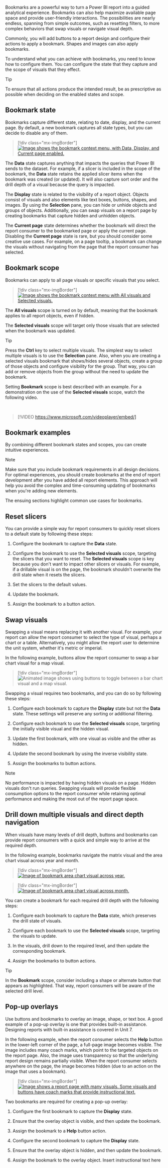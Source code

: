 Bookmarks are a powerful way to turn a Power BI report into a guided analytical experience. Bookmarks can also help maximize available page space and provide user-friendly interactions. The possibilities are nearly endless, spanning from simple outcomes, such as resetting filters, to more complex behaviors that swap visuals or navigate visual depth.

Commonly, you will add buttons to a report design and configure their actions to apply a bookmark. Shapes and images can also apply bookmarks.

To understand what you can achieve with bookmarks, you need to know how to configure them. You can configure the state that they capture and the scope of visuals that they effect.

> [!TIP]
> To ensure that all actions produce the intended result, be as prescriptive as possible when deciding on the enabled states and scope.
>
## Bookmark state

Bookmarks capture different state, relating to date, display, and the current page. By default, a new bookmark captures all state types, but you can decide to disable any of them.

> [!div class="mx-imgBorder"]
> [![Image shows the bookmark context menu, with Data, Display, and Current page enabled.](../media/bookmark-context-menu-state.png)](../media/bookmark-context-menu-state.png#lightbox)

The **Data** state captures anything that impacts the queries that Power BI sends to the dataset. For example, if a slicer is included in the scope of the bookmark, the **Data** state retains the applied slicer items when the bookmark was created (or updated). It will also capture sort order and the drill depth of a visual because the query is impacted.

The **Display** state is related to the visibility of a report object. Objects consist of visuals and also elements like text boxes, buttons, shapes, and images. By using the **Selection** pane, you can hide or unhide objects and groups of objects. Additionally, you can swap visuals on a report page by creating bookmarks that capture hidden and unhidden objects.

The **Current page** state determines whether the bookmark will direct the report consumer to the bookmarked page or apply the current page. Disabling the **Current page** state is rare, but you should consider some creative use cases. For example, on a page tooltip, a bookmark can change the visuals without navigating from the page that the report consumer has selected.

## Bookmark scope

Bookmarks can apply to all page visuals or specific visuals that you select.

> [!div class="mx-imgBorder"]
> [![Image shows the bookmark context menu with All visuals and Selected visuals.](../media/bookmark-context-menu-scope.png)](../media/bookmark-context-menu-scope.png#lightbox)

The **All visuals** scope is turned on by default, meaning that the bookmark applies to all report objects, even if hidden.

The **Selected visuals** scope will target only those visuals that are selected when the bookmark was updated.

> [!TIP]
> Press the **Ctrl** key to select multiple visuals. The simplest way to select multiple visuals is to use the **Selection** pane. Also, when you are creating a selected visuals bookmark that shows/hides several objects, create a group of those objects and configure visibility for the group. That way, you can add or remove objects from the group without the need to update the bookmark.

Setting **Bookmark** scope is best described with an example. For a demonstration on the use of the **Selected visuals** scope, watch the following video.

&nbsp;
> [!VIDEO https://www.microsoft.com/videoplayer/embed/]

## Bookmark examples

By combining different bookmark states and scopes, you can create intuitive experiences.

> [!NOTE]
> Make sure that you include bookmark requirements in all design decisions. For optimal experiences, you should create bookmarks at the end of report development after you have added all report elements. This approach will help you avoid the complex and time-consuming updating of bookmarks when you're adding new elements.

The ensuing sections highlight common use cases for bookmarks.

## Reset slicers

You can provide a simple way for report consumers to quickly reset slicers to a default state by following these steps:

1. Configure the bookmark to capture the **Data** state.

1. Configure the bookmark to use the **Selected visuals** scope, targeting the slicers that you want to reset. The **Selected visuals** scope is key because you don't want to impact other slicers or visuals. For example, if a drillable visual is on the page, the bookmark shouldn't overwrite the drill state when it resets the slicers.

1. Set the slicers to the default values.

1. Update the bookmark.

1. Assign the bookmark to a button action.

## Swap visuals

Swapping a visual means replacing it with another visual. For example, your report can allow the report consumer to select the type of visual, perhaps a chart or a table. Alternatively, you might allow the report user to determine the unit system, whether it's metric or imperial.

In the following example, buttons allow the report consumer to swap a bar chart visual for a map visual.

> [!div class="mx-imgBorder"]
> ![Animated image shows using buttons to toggle between a bar chart visual and a map visual.](../media/gif-toggle-visuals.gif)

Swapping a visual requires two bookmarks, and you can do so by following these steps:

1. Configure each bookmark to capture the **Display** state but not the **Data** state. These settings will preserve any sorting or additional filtering.

1. Configure each bookmark to use the **Selected visuals** scope, targeting the initially visible visual and the hidden visual.

1. Update the first bookmark, with one visual as visible and the other as hidden.

1. Update the second bookmark by using the inverse visibility state.

1. Assign the bookmarks to button actions.

> [!NOTE]
> No performance is impacted by having hidden visuals on a page. Hidden visuals don't run queries. Swapping visuals will provide flexible consumption options to the report consumer while retaining optimal performance and making the most out of the report page space.

## Drill down multiple visuals and direct depth navigation

When visuals have many levels of drill depth, buttons and bookmarks can provide report consumers with a quick and simple way to arrive at the required depth.

In the following example, bookmarks navigate the matrix visual and the area chart visual across year and month.

> [!div class="mx-imgBorder"]
> [![Image of bookmark area chart visual across year.](../media/bookmark-drill-down-depth-year.png)](../media/bookmark-drill-down-depth-year.png#lightbox)

> [!div class="mx-imgBorder"]
> [![Image of bookmark area chart visual across month.](../media/bookmark-drill-down-depth-month.png)](../media/bookmark-drill-down-depth-month.png#lightbox)

You can create a bookmark for each required drill depth with the following steps:

1. Configure each bookmark to capture the **Data** state, which preserves the drill state of visuals.

2. Configure each bookmark to use the **Selected visuals** scope, targeting the visuals to update.

3. In the visuals, drill down to the required level, and then update the corresponding bookmark.

4. Assign the bookmarks to button actions.

> [!TIP]
> In the **Bookmark** scope, consider including a shape or alternate button that appears as highlighted. That way, report consumers will be aware of the selected drill level.

## Pop-up overlays

Use buttons and bookmarks to overlay an image, shape, or text box. A good example of a pop-up overlay is one that provides built-in assistance. Designing reports with built-in assistance is covered in Unit 7.

In the following example, when the report consumer selects the **Help** button in the lower-left corner of the page, a full-page image becomes visible. The image includes many coach marks, which point to the targeted objects on the report page. Also, the image uses transparency so that the underlying report design remains partially visible. When the report consumer selects anywhere on the page, the image becomes hidden (due to an action on the image that uses a bookmark).

> [!div class="mx-imgBorder"]
> [![Image shows a report page with many visuals. Some visuals and buttons have coach marks that provide instructional text.](../media/bookmark-pop-up-overlay.png)](../media/bookmark-pop-up-overlay.png#lightbox)

Two bookmarks are required for creating a pop-up overlay:

1. Configure the first bookmark to capture the **Display** state.

1. Ensure that the overlay object is visible, and then update the bookmark.

1. Assign the bookmark to a **Help** button action.

1. Configure the second bookmark to capture the **Display** state.

1. Ensure that the overlay object is hidden, and then update the bookmark.

1. Assign the bookmark to the overlay object. Insert instructional text here

